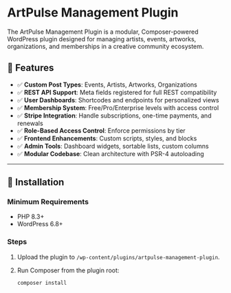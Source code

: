 # ArtPulse Management Plugin

The ArtPulse Management Plugin is a modular, Composer-powered WordPress plugin designed for managing artists, events, artworks, organizations, and memberships in a creative community ecosystem.

## 🎨 Features

- ✅ **Custom Post Types**: Events, Artists, Artworks, Organizations
- ✅ **REST API Support**: Meta fields registered for full REST compatibility
- ✅ **User Dashboards**: Shortcodes and endpoints for personalized views
- ✅ **Membership System**: Free/Pro/Enterprise levels with access control
- ✅ **Stripe Integration**: Handle subscriptions, one-time payments, and renewals
- ✅ **Role-Based Access Control**: Enforce permissions by tier
- ✅ **Frontend Enhancements**: Custom scripts, styles, and blocks
- ✅ **Admin Tools**: Dashboard widgets, sortable lists, custom columns
- ✅ **Modular Codebase**: Clean architecture with PSR-4 autoloading

---

## 🚀 Installation

### Minimum Requirements

- PHP 8.3+
- WordPress 6.8+

### Steps

1. Upload the plugin to `/wp-content/plugins/artpulse-management-plugin`.
2. Run Composer from the plugin root:

   ```bash
   composer install
